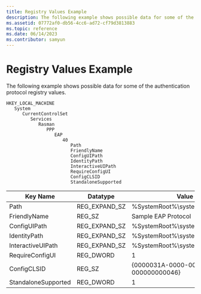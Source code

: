 ```yaml
---
title: Registry Values Example
description: The following example shows possible data for some of the authentication protocol registry values.
ms.assetid: 07772af0-db56-4cc6-ad72-cf79d3813883
ms.topic: reference
ms.date: 06/14/2023
ms.contributor: samyun
---
```


# Registry Values Example

The following example shows possible data for some of the authentication protocol registry values.

```text
HKEY_LOCAL_MACHINE
   System
      CurrentControlSet
         Services
            Rasman
               PPP
                  EAP
                     40
                        Path
                        FriendlyName
                        ConfigUIPath
                        IdentityPath
                        InteractiveUIPath
                        RequireConfigUI
                        ConfigCLSID
                        StandaloneSupported
```

| Key Name            | Datatype        | Value                                  |
|---------------------|-----------------|----------------------------------------|
| Path                | REG\_EXPAND\_SZ | %SystemRoot%\\system32\\sample.dll     |
| FriendlyName        | REG\_SZ         | Sample EAP Protocol                    |
| ConfigUIPath        | REG\_EXPAND\_SZ | %SystemRoot%\\system32\\sample.dll     |
| IdentityPath        | REG\_EXPAND\_SZ | %SystemRoot%\\system32\\sample.dll     |
| InteractiveUIPath   | REG\_EXPAND\_SZ | %SystemRoot%\\system32\\sample.dll     |
| RequireConfigUI     | REG\_DWORD      | 1                                      |
| ConfigCLSID         | REG\_SZ         | {0000031A-0000-0000-C000-000000000046} |
| StandaloneSupported | REG\_DWORD      | 1                                      |

